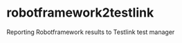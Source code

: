 robotframework2testlink
=======================

Reporting Robotframework results to Testlink test manager